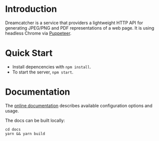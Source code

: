 # Introduction

Dreamcatcher is a service that providers a lightweight HTTP API for
generating JPEG/PNG and PDF representations of a web page.
It is using headless Chrome via [Puppeteer](https://pptr.dev/).

# Quick Start

 * Install depencencies with `npm install`.
 * To start the server, `npm start`.

# Documentation

The [online documentation](https://persado.github.io/dreamcatcher/docs/features) describes available configuration options and usage.

The docs can be built locally:

```
cd docs
yarn && yarn build
```
